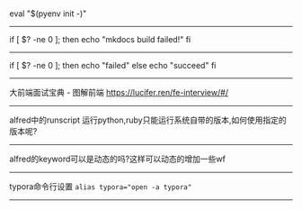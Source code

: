 #    
eval "$(pyenv init -)"
___
if [ $? -ne 0 ]; then
    echo "mkdocs build failed!"
fi
___
if [ $? -ne 0 ]; then
    echo "failed"
else
    echo "succeed"
fi
___
大前端面试宝典 - 图解前端 https://lucifer.ren/fe-interview/#/
___
alfred中的runscript 运行python,ruby只能运行系统自带的版本,如何使用指定的版本呢?
___
alfred的keyword可以是动态的吗?这样可以动态的增加一些wf
___
typora命令行设置 `alias typora="open -a typora"`
___
